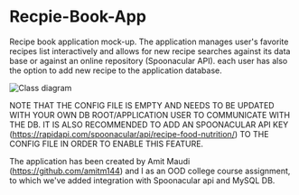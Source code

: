 # Recpie-Book-App
Recipe book application mock-up.
The application manages user's favorite recipes list interactively and allows for new recipe searches against its data base or against an online repository (Spoonacular API).
each user has also the option to add new recipe to the application database.

![Class diagram](https://user-images.githubusercontent.com/90918336/158016685-51ae543f-e1fd-4359-a249-5909ccc8d415.png)

NOTE THAT THE CONFIG FILE IS EMPTY AND NEEDS TO BE UPDATED WITH YOUR OWN DB ROOT/APPLICATION USER TO COMMUNICATE WITH THE DB.
IT IS ALSO RECOMMENDED TO ADD AN SPOONACULAR API KEY (https://rapidapi.com/spoonacular/api/recipe-food-nutrition/) TO THE CONFIG FILE IN ORDER TO ENABLE THIS FEATURE.

The application has been created by Amit Maudi (https://github.com/amitm144) and I as an OOD college course assignment, to which we've added integration with Spoonacular api and MySQL DB.

